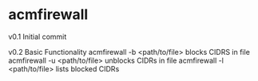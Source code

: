 # acmfirewall

v0.1
Initial commit

v0.2
Basic Functionality
acmfirewall -b <path/to/file> blocks CIDRS in file
acmfirewall -u <path/to/file> unblocks CIDRs in file
acmfirewall -l <path/to/file> lists blocked CIDRs

